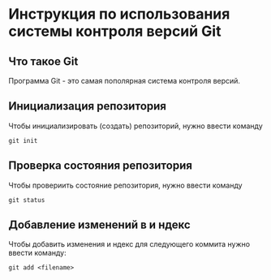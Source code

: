 # **Инструкция по использования системы контроля версий Git**

## Что такое Git

Программа Git - это самая пополярная система контроля версий.

## Инициализация  репозитория

Чтобы инициализировать (создать) репозиторий, нужно ввести команду

    git init
  
  ## Проверка состояния репозитория

Чтобы провериить состояние репозитория, нужно ввести команду

    git status

## Добавление изменений в и ндекс

Чтобы добавить изменения и ндекс для следующего коммита нужно ввести команду:

    git add <filename>  



